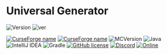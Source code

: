 ﻿# Universal Generator


![Version](https://img.shields.io/badge/VERSION-red.svg?style=for-the-badge)
![ver](https://img.shields.io/badge/1.4-red.svg?style=for-the-badge)

[![CurseForge name](https://cf.way2muchnoise.eu/title/1025904.svg?badge_style=for_the_badge)](https://www.curseforge.com/minecraft/mc-mods/universal-generator)
[![CurseForge name](https://cf.way2muchnoise.eu/universal-generator.svg?badge_style=for_the_badge)](https://www.curseforge.com/minecraft/mc-mods/universal-generator)
![MCVersion](http://cf.way2muchnoise.eu/versions/570458.svg?badge_style=for_the_badge)
![Java](https://img.shields.io/badge/java-%23ED8B00.svg?style=for-the-badge&logo=java&logoColor=white)
![IntelliJ IDEA](https://img.shields.io/badge/IntelliJIDEA-000000.svg?style=for-the-badge&logo=intellij-idea&logoColor=white)
![Gradle](https://img.shields.io/badge/Gradle-02303A.svg?style=for-the-badge&logo=Gradle&logoColor=white)
[![GitHub license](https://img.shields.io/badge/License-GPLv3-blue.svg?style=for-the-badge)](https://www.gnu.org/licenses/gpl-3.0)
[![Discord](https://img.shields.io/badge/Discord-Join-1.svg?style=for-the-badge)](https://discord.gg/Mp5sEpE3B3)
[![Online](https://img.shields.io/discord/1205154996073660477?style=for-the-badge)](https://discord.gg/Mp5sEpE3B3)
